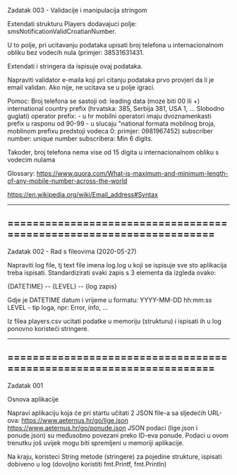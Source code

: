 Zadatak 003 - Validacije i manipulacija stringom

Extendati strukturu Players dodavajuci polje: smsNotificationValidCroatianNumber.

U to polje, pri ucitavanju podataka upisati broj telefona u internacionalnom obliku bez vodecih nula (primjer: 38531631431.

Extendati i stringera da ispisuje ovaj podataka.

Napraviti validator e-maila koji pri citanju podataka prvo provjeri da li je email validan. Ako nije, ne ucitava se u polje igraci.


Pomoc:
Broj telefona se sastoji od:
leading data (moze biti 00 ili +)
international country prefix (hrvatska: 385, Serbija 381, USA 1, ... Slobodno guglati)
operator prefix:
	- u hr mobilni operatori imaju dvoznamenkasti prefix u rasponu od 90-99
	- u slucaju "national formata mobilnog broja, moblinom prefixu predstoji vodeca 0: primjer: 0981967452)
subscriber number: unique number subscribera: Min 6 digits.

Takoder, broj telefona nema vise od 15 digita u internacionalnom obliku s vodecim nulama


Glossary:
https://www.quora.com/What-is-maximum-and-minimum-length-of-any-mobile-number-across-the-world

https://en.wikipedia.org/wiki/Email_address#Syntax 

--------------------------------------------------------------------
====================================================================
--------------------------------------------------------------------

Zadatak 002 - Rad s fileovima (2020-05-27)

Napraviti log file, tj text file imena log.log u koji se ispisuje sve sto aplikacija treba ispisati. Standardizirati svaki zapis s 3 elementa da izgleda ovako:

{DATETIME} -- {LEVEL} -- {log zapis}

Gdje je DATETIME  datum i vrijeme u formatu: YYYY-MM-DD hh:mm:ss
LEVEL - tip loga, npr: Error, info, ...


Iz filea players.csv ucitati podatke u memoriju (strukturu) i ispisati ih u log ponovno koristeći stringere.

--------------------------------------------------------------------
====================================================================
--------------------------------------------------------------------

Zadatak 001

Osnova aplikacije

Napravi aplikaciju koja će pri startu učitati 2 JSON file-a sa sljedećih URL-ova:
https://www.aeternus.hr/go/lige.json
https://www.aeternus.hr/go/ponude.json
JSON podaci (lige.json i ponude.json) su međusobno povezani preko ID-eva ponude. Podaci u ovom trenutku još uvijek mogu biti spremljeni u memoriji aplikacije.

Na kraju, koristeci String metode (stringere) za pojedine strukture, ispisati dobiveno u log (dovoljno koristiti fmt.Printf, fmt.Println)
